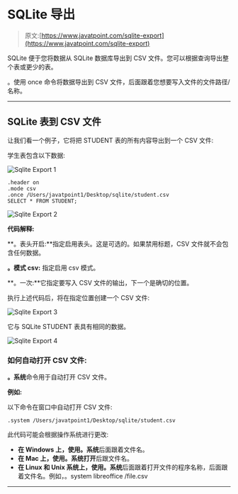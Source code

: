# SQLite 导出

> 原文:[https://www.javatpoint.com/sqlite-export](https://www.javatpoint.com/sqlite-export)

SQLite 便于您将数据从 SQLite 数据库导出到 CSV 文件。您可以根据查询导出整个表或更少的表。

。使用 once 命令将数据导出到 CSV 文件，后面跟着您想要写入文件的文件路径/名称。

* * *

## SQLite 表到 CSV 文件

让我们看一个例子，它将把 STUDENT 表的所有内容导出到一个 CSV 文件:

学生表包含以下数据:

![Sqlite Export 1](../Images/e56780e9ca1f8434a40e0252130fcec4.png)

```
.header on
.mode csv
.once /Users/javatpoint1/Desktop/sqlite/student.csv
SELECT * FROM STUDENT; 

```

![Sqlite Export 2](../Images/33d9ffaef56c0795e31c4a8782c8957a.png)

**代码解释:**

**。表头开启:**指定启用表头。这是可选的。如果禁用标题，CSV 文件就不会包含任何数据。

**。模式 csv:** 指定启用 csv 模式。

**。一次:**它指定要写入 CSV 文件的输出，下一个是确切的位置。

执行上述代码后，将在指定位置创建一个 CSV 文件:

![Sqlite Export 3](../Images/1e160da8b91136de8487d5359d67ade7.png)

它与 SQLite STUDENT 表具有相同的数据。

![Sqlite Export 4](../Images/af508f7c113b7f7976a1d424982fd610.png)

### 如何自动打开 CSV 文件:

**。系统**命令用于自动打开 CSV 文件。

**例如:**

以下命令在窗口中自动打开 CSV 文件:

```
.system /Users/javatpoint1/Desktop/sqlite/student.csv

```

此代码可能会根据操作系统进行更改:

*   **在 Windows 上，**使用**。系统**后面跟着文件名。
*   **在 Mac 上，**使用**。系统打开**后跟文件名。
*   **在 Linux 和 Unix 系统上，**使用**。系统**后面跟着打开文件的程序名称，后面跟着文件名。例如，。system libreoffice /file.csv

* * *